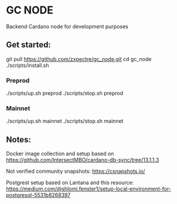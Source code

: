 # GC NODE
Backend Cardano node for development purposes

## Get started:

git pull https://github.com/zxpectre/gc_node.git
cd gc_node
./scripts/install.sh

### Preprod
./scripts/up.sh preprod
./scripts/stop.sh preprod

### Mainnet
./scripts/up.sh mainnet
./scripts/stop.sh mainnet


## Notes:
Docker image collection and setup based on https://github.com/IntersectMBO/cardano-db-sync/tree/13.1.1.3

Not verified community snapshots: 
https://csnapshots.io/

Postgrest setup based on Lantana and this resource:
https://medium.com/@shlomi.fenster1/setup-local-environment-for-postgresql-5531b8268397

